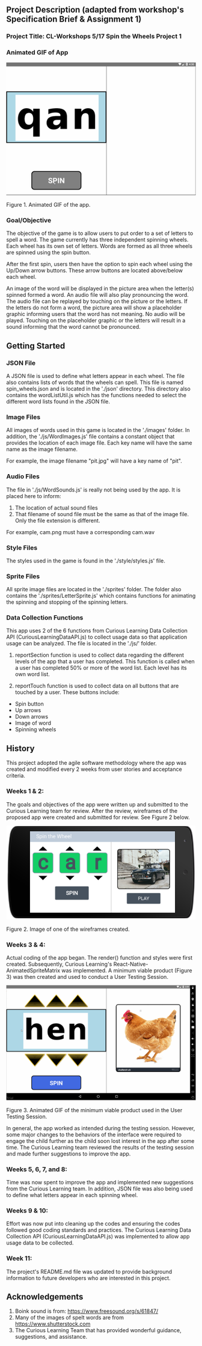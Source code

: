 ## Project Description (adapted from workshop's Specification Brief & Assignment 1)

### Project Title: CL-Workshops 5/17 Spin the Wheels Project 1

### Animated GIF of App
![Spin Wheels Game](/images/readmeimages/spinwheelsintro.gif)

Figure 1. Animated GIF of the app.

### Goal/Objective
The objective of the game is to allow users to put order to a set of
letters to spell a word. The game currently has three independent
spinning wheels. Each wheel has its own set of letters. Words are formed
as all three wheels are spinned using the spin button.

After the first spin, users then have the option to spin each wheel
using the Up/Down arrow buttons. These arrow buttons are located
above/below each wheel.

An image of the word will be displayed in the picture area when the letter(s)
spinned formed a word. An audio file will also play pronouncing the word.
The audio file can be replayed by touching on the picture or the letters.
If the letters do not form a word, the picture area will show a placeholder
graphic informing users that the word has not meaning. No audio will be
played. Touching on the placeholder graphic or the letters will result in
a sound informing that the word cannot be pronounced.

## Getting Started

### JSON File
A JSON file is used to define what letters appear in each wheel. The file
also contains lists of words that the wheels can spell. This file is named
spin_wheels.json and is located in the './json' directory. This directory
also contains the wordListUtil.js which has the functions needed to select
the different word lists found in the JSON file.

### Image Files
All images of words used in this game is located in the './images' folder.
In addition, the './js/WordImages.js' file contains a constant object
that provides the location of each image file. Each key name will have
the same name as the image filename.

For example, the image filename "pit.jpg" will have a key name of "pit".

### Audio Files
The file in './js/WordSounds.js' is really not being used by the app.
It is placed here to inform:

1. The location of actual sound files
1. That filename of sound file must be the same as that of the image file.
Only the file extension is different.

For example, cam.png must have a corresponding cam.wav

### Style Files
The styles used in the game is found in the './style/styles.js' file.

### Sprite Files
All sprite image files are located in the './sprites' folder. The folder
also contains the './sprites/LetterSprite.js' which contains functions for
animating the spinning and stopping of the spinning letters.

### Data Collection Functions
This app uses 2 of the 6 functions from Curious Learning Data Collection API
(CuriousLearningDataAPI.js) to collect usage data so that application usage
can be analyzed. The file is located in the './js/' folder.

1. reportSection function is used to collect data regarding the different
levels of the app that a user has completed. This function is called
when a user has completed 50% or more of the word list. Each level has its
own word list.

1. reportTouch function is used to collect data on all buttons that are
touched by a user. These buttons include:
  * Spin button
  * Up arrows
  * Down arrows
  * Image of word
  * Spinning wheels

## History
This project adopted the agile software methodology where the app was created
and modified every 2 weeks from user stories and acceptance criteria.

### Weeks 1 & 2:
The goals and objectives of the app were written up and submitted to the
Curious Learning team for review. After the review, wireframes of the proposed
app were created and submitted for review. See Figure 2 below.

![Spin Wheels Game](/images/readmeimages/wireframe01.png)

Figure 2. Image of one of the wireframes created.

### Weeks 3 & 4:
Actual coding of the app began. The render() function and styles were first
created. Subsequently, Curious Learning's React-Native-AnimatedSpriteMatrix
was implemented. A minimum viable product (Figure 3) was then created and used
to conduct a User Testing Session.

![Spin Wheels Game](/images/readmeimages/spin_by_wheel.gif)

Figure 3. Animated GIF of the minimum viable product used in the User Testing
Session.

In general, the app worked as intended during the testing session. However,
some major changes to the behaviors of the interface were required to engage
the child further as the child soon lost interest in the app after some time.
The Curious Learning team reviewed the results of the testing session and
made further suggestions to improve the app.

### Weeks 5, 6, 7, and 8:
Time was now spent to improve the app and implemented new suggestions from
the Curious Learning team. In addition, JSON file was also being used to
define what letters appear in each spinning wheel.

### Weeks 9 & 10:
Effort was now put into cleaning up the codes and ensuring the codes followed
good coding standards and practices. The Curious Learning Data Collection API
(CuriousLearningDataAPI.js) was implemented to allow app usage data to be
collected.

### Week 11:
The project's README.md file was updated to provide background information to
future developers who are interested in this project.

## Acknowledgements
1. Boink sound is from: https://www.freesound.org/s/61847/
1. Many of the images of spelt words are from https://www.shutterstock.com
1. The Curious Learning Team that has provided wonderful guidance, suggestions,
and assistance.

